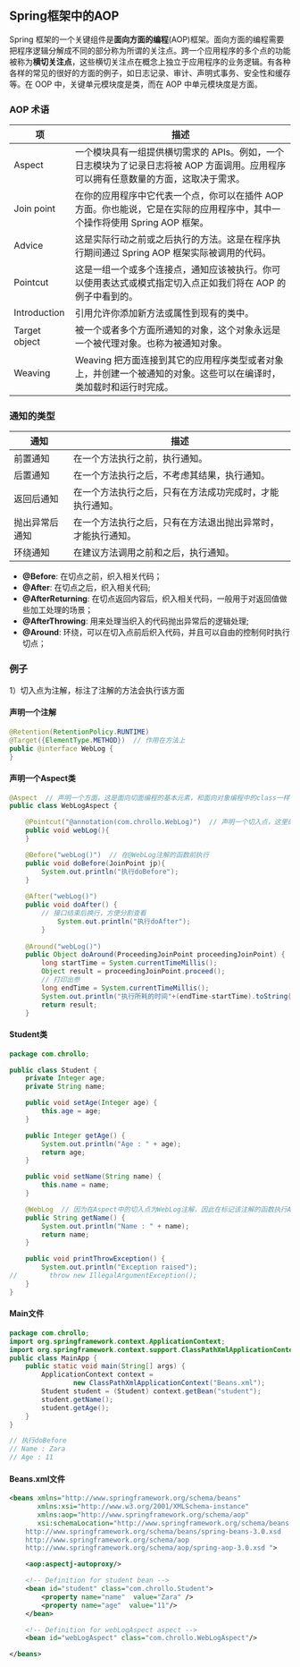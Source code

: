 ## Spring框架中的AOP

Spring 框架的一个关键组件是**面向方面的编程**(AOP)框架。面向方面的编程需要把程序逻辑分解成不同的部分称为所谓的关注点。跨一个应用程序的多个点的功能被称为**横切关注点**，这些横切关注点在概念上独立于应用程序的业务逻辑。有各种各样的常见的很好的方面的例子，如日志记录、审计、声明式事务、安全性和缓存等。在 OOP 中，关键单元模块度是类，而在 AOP 中单元模块度是方面。

### AOP 术语

| 项            | 描述                                                         |
| ------------- | ------------------------------------------------------------ |
| Aspect        | 一个模块具有一组提供横切需求的 APIs。例如，一个日志模块为了记录日志将被 AOP 方面调用。应用程序可以拥有任意数量的方面，这取决于需求。 |
| Join point    | 在你的应用程序中它代表一个点，你可以在插件 AOP 方面。你也能说，它是在实际的应用程序中，其中一个操作将使用 Spring AOP 框架。 |
| Advice        | 这是实际行动之前或之后执行的方法。这是在程序执行期间通过 Spring AOP 框架实际被调用的代码。 |
| Pointcut      | 这是一组一个或多个连接点，通知应该被执行。你可以使用表达式或模式指定切入点正如我们将在 AOP 的例子中看到的。 |
| Introduction  | 引用允许你添加新方法或属性到现有的类中。                     |
| Target object | 被一个或者多个方面所通知的对象，这个对象永远是一个被代理对象。也称为被通知对象。 |
| Weaving       | Weaving 把方面连接到其它的应用程序类型或者对象上，并创建一个被通知的对象。这些可以在编译时，类加载时和运行时完成。 |

### 通知的类型

| 通知           | 描述                                                         |
| -------------- | ------------------------------------------------------------ |
| 前置通知       | 在一个方法执行之前，执行通知。                               |
| 后置通知       | 在一个方法执行之后，不考虑其结果，执行通知。                 |
| 返回后通知     | 在一个方法执行之后，只有在方法成功完成时，才能执行通知。     |
| 抛出异常后通知 | 在一个方法执行之后，只有在方法退出抛出异常时，才能执行通知。 |
| 环绕通知       | 在建议方法调用之前和之后，执行通知。                         |

- **@Before**: 在切点之前，织入相关代码；
- **@After**: 在切点之后，织入相关代码;
- **@AfterReturning**: 在切点返回内容后，织入相关代码，一般用于对返回值做些加工处理的场景；
- **@AfterThrowing**: 用来处理当织入的代码抛出异常后的逻辑处理;
- **@Around**: 环绕，可以在切入点前后织入代码，并且可以自由的控制何时执行切点；

### 例子

1）切入点为注解，标注了注解的方法会执行该方面

#### 声明一个注解

```java
@Retention(RetentionPolicy.RUNTIME)  
@Target({ElementType.METHOD})  // 作用在方法上
public @interface WebLog {
}
```



#### 声明一个Aspect类

```java
@Aspect  // 声明一个方面，这是面向切面编程的基本元素，和面向对象编程中的class一样
public class WebLogAspect {

    @Pointcut("@annotation(com.chrollo.WebLog)")  // 声明一个切入点，这里的切入点是一个注解
    public void webLog(){
    }

    @Before("webLog()")  // 在@WebLog注解的函数前执行
    public void doBefore(JoinPoint jp){
        System.out.println("执行doBefore");
    }
    
    @After("webLog()")
    public void doAfter() {
        // 接口结束后换行，方便分割查看
        	System.out.println("执行doAfter");
        }
    
    @Around("webLog()")
    public Object doAround(ProceedingJoinPoint proceedingJoinPoint) {
        long startTime = System.currentTimeMillis();
        Object result = proceedingJoinPoint.proceed();
        // 打印出参
        long endTime = System.currentTimeMillis();
        System.out.println("执行所耗的时间"+(endTime-startTime).toString())
        return result;
    }
```



#### Student类

```java
package com.chrollo;

public class Student {
    private Integer age;
    private String name;

    public void setAge(Integer age) {
        this.age = age;
    }

    public Integer getAge() {
        System.out.println("Age : " + age);
        return age;
    }

    public void setName(String name) {
        this.name = name;
    }

    @WebLog  // 因为在Aspect中的切入点为WebLog注解，因此在标记该注解的函数执行Aspect中的方法，也可以将一个类中的所有函数都设置为切入点，就不需要标注，该类下的每个函数都会执行Aspect中的方法。@Pointcut("execution(* com.chrollo.*.*(..))") 切入点为com.chrollo包下所有类中的所有方法。
    public String getName() {
        System.out.println("Name : " + name);
        return name;
    }

    public void printThrowException() {
        System.out.println("Exception raised");
//        throw new IllegalArgumentException();
    }
}

```

#### Main文件

```java
package com.chrollo;
import org.springframework.context.ApplicationContext;
import org.springframework.context.support.ClassPathXmlApplicationContext;
public class MainApp {
    public static void main(String[] args) {
        ApplicationContext context =
                new ClassPathXmlApplicationContext("Beans.xml");
        Student student = (Student) context.getBean("student");
        student.getName();
        student.getAge();
    }
}

// 执行doBefore
// Name : Zara
// Age : 11
```



#### Beans.xml文件

```xml
<beans xmlns="http://www.springframework.org/schema/beans"
       xmlns:xsi="http://www.w3.org/2001/XMLSchema-instance"
       xmlns:aop="http://www.springframework.org/schema/aop"
       xsi:schemaLocation="http://www.springframework.org/schema/beans
    http://www.springframework.org/schema/beans/spring-beans-3.0.xsd
    http://www.springframework.org/schema/aop
    http://www.springframework.org/schema/aop/spring-aop-3.0.xsd ">

    <aop:aspectj-autoproxy/>

    <!-- Definition for student bean -->
    <bean id="student" class="com.chrollo.Student">
        <property name="name"  value="Zara" />
        <property name="age"  value="11"/>
    </bean>

    <!-- Definition for webLogAspect aspect -->
    <bean id="webLogAspect" class="com.chrollo.WebLogAspect"/>

</beans>
```

